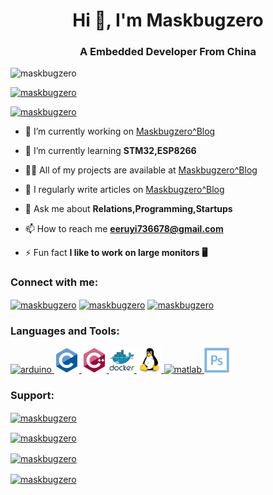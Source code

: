 <h1 align="center">Hi 👋, I'm Maskbugzero</h1>
<h3 align="center">A Embedded Developer From China</h3>

<p align="left"> <img src="https://komarev.com/ghpvc/?username=maskbugzero&label=Profile%20views&color=0e75b6&style=flat" alt="maskbugzero" /> </p>

<p align="left"> <a href="https://github.com/ryo-ma/github-profile-trophy"><img src="https://github-profile-trophy.vercel.app/?username=maskbugzero" alt="maskbugzero" /></a> </p>

<p align="left"> <a href="https://twitter.com/maskbugzero" target="blank"><img src="https://img.shields.io/twitter/follow/maskbugzero?logo=twitter&style=for-the-badge" alt="maskbugzero" /></a> </p>

- 🔭 I’m currently working on [Maskbugzero^Blog](https://maskbugzero.github.io/)

- 🌱 I’m currently learning **STM32,ESP8266**

- 👨‍💻 All of my projects are available at [Maskbugzero^Blog](https://maskbugzero.github.io/)

- 📝 I regularly write articles on [Maskbugzero^Blog](https://maskbugzero.github.io/)

- 💬 Ask me about **Relations,Programming,Startups**

- 📫 How to reach me **eeruyi736678@gmail.com**

- ⚡ Fun fact **I like to work on large monitors 🖥**

<h3 align="left">Connect with me:</h3>
<p align="left">
<a href="https://twitter.com/maskbugzero" target="blank"><img align="center" src="https://raw.githubusercontent.com/rahuldkjain/github-profile-readme-generator/master/src/images/icons/Social/twitter.svg" alt="maskbugzero" height="30" width="40" /></a>
<a href="https://fb.com/maskbugzero" target="blank"><img align="center" src="https://raw.githubusercontent.com/rahuldkjain/github-profile-readme-generator/master/src/images/icons/Social/facebook.svg" alt="maskbugzero" height="30" width="40" /></a>
<a href="https://instagram.com/maskbugzero" target="blank"><img align="center" src="https://raw.githubusercontent.com/rahuldkjain/github-profile-readme-generator/master/src/images/icons/Social/instagram.svg" alt="maskbugzero" height="30" width="40" /></a>
</p>

<h3 align="left">Languages and Tools:</h3>
<p align="left"> <a href="https://www.arduino.cc/" target="_blank"> <img src="https://cdn.worldvectorlogo.com/logos/arduino-1.svg" alt="arduino" width="40" height="40"/> </a> <a href="https://www.cprogramming.com/" target="_blank"> <img src="https://raw.githubusercontent.com/devicons/devicon/master/icons/c/c-original.svg" alt="c" width="40" height="40"/> </a> <a href="https://www.w3schools.com/cpp/" target="_blank"> <img src="https://raw.githubusercontent.com/devicons/devicon/master/icons/cplusplus/cplusplus-original.svg" alt="cplusplus" width="40" height="40"/> </a> <a href="https://www.docker.com/" target="_blank"> <img src="https://raw.githubusercontent.com/devicons/devicon/master/icons/docker/docker-original-wordmark.svg" alt="docker" width="40" height="40"/> </a> <a href="https://www.linux.org/" target="_blank"> <img src="https://raw.githubusercontent.com/devicons/devicon/master/icons/linux/linux-original.svg" alt="linux" width="40" height="40"/> </a> <a href="https://www.mathworks.com/" target="_blank"> <img src="https://upload.wikimedia.org/wikipedia/commons/2/21/Matlab_Logo.png" alt="matlab" width="40" height="40"/> </a> <a href="https://www.photoshop.com/en" target="_blank"> <img src="https://raw.githubusercontent.com/devicons/devicon/master/icons/photoshop/photoshop-line.svg" alt="photoshop" width="40" height="40"/> </a> </p>

<h3 align="left">Support:</h3>
<p><a href="https://www.buymeacoffee.com/maskbugzero"> <img align="center" src="https://cdn.buymeacoffee.com/buttons/v2/default-yellow.png" height="50" width="210" alt="maskbugzero" /></p>

<p><img align="center" src="https://github-readme-stats.vercel.app/api/top-langs?username=maskbugzero&show_icons=true&locale=en&layout=compact" alt="maskbugzero" /></p>

<p><img align="center" src="https://github-readme-stats.vercel.app/api?username=maskbugzero&show_icons=true&locale=en" alt="maskbugzero" /></p>

<p><img align="center" src="https://github-readme-streak-stats.herokuapp.com/?user=maskbugzero&" alt="maskbugzero" /></p>
